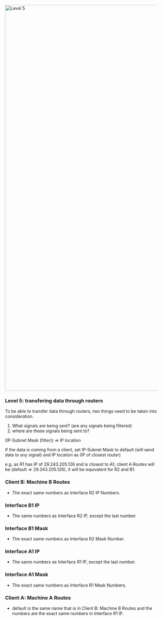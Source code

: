 <img width="1272" alt="Level 5" src="https://user-images.githubusercontent.com/58959408/175211323-69236723-999e-4327-a8d1-05a6e709a2a4.png">

### Level 5: transfering data through routers

To be able to transfer data through routers, two things need to be taken into consideration.
1. What signals are being sent? (are any signals being filtered)
2. where are these signals being sent to?

(IP-Subnet Mask (filter)) => IP location

If the data is coming from a client, set IP-Subnet Mask to default (will send data to any signal) and IP location as (IP of closest router)

e.g. as R1 has IP of 29.243.205.126 and is closest to A1; client A Routes will be (default => 29.243.205.126), it will be equivalent for R2 and B1.

### Client B: Machine B Routes
- The exact same numbers as Interface R2 IP Numbers.

### Interface B1 IP
- The same numbers as Interface R2 IP, except the last number.

### Interface B1 Mask
- The exact same numbers as Interface R2 Mask Number.

### Interface A1 IP
- The same numbers as Interface R1 IP, except the last number.

### Interface A1 Mask
- The exact same numbers as Interface R1 Mask Numbers.

### Client A: Machine A Routes
- default is the same name that is in Client B: Machine B Routes and the numbers are the exact same numbers in Interface R1 IP.
